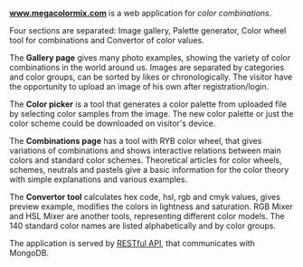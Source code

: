 **www.megacolormix.com** is a web application for *color combinations*.

Four sections are separated: Image gallery, Palette generator, Color wheel tool for combinations and Convertor of color values.

The **Gallery page** gives many photo examples, showing the variety of color combinations in the world around us. 
Images are separated by categories and color groups, can be sorted by likes or chronologically.
The visitor have the opportunity to upload an image of his own after registration/login.

The **Color picker** is a tool that generates a color palette from uploaded file by selecting color samples from the image.
The new color palette or just the color scheme could be downloaded on visitor's device. 

The **Combinations page** has a tool with RYB color wheel, that gives variations of combinations 
and shows interactive relations between main colors and standard color schemes.
Theoretical articles for color wheels, schemes, neutrals and pastels give a basic information for the color theory with simple explanations and various examples.

The **Convertor tool** calculates hex code, hsl, rgb and cmyk values, gives preview example, modifies the colors in lightness and saturation. RGB Mixer and HSL Mixer are another tools, representing different color models. 
The 140 standard color names are listed alphabetically and by color groups.

The application is served by [RESTful API](https://github.com/MiglenaPencheva/color-palettes-api), that communicates with MongoDB.
